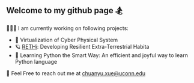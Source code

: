 ## Welcome to my github page 🏂

🧑🏽‍💻 I am currently working on following projects:

- 🔬 Virtualization of Cyber Physical System
- 🪐 [RETHi](https://www.purdue.edu/rethi): Developing Resilient Extra-Terrestrial Habita
- 🧸 Learning Python the Smart Way: An efficient and joyful way to learn Python language

📧 Feel Free to reach out me at chuanyu.xue@uconn.edu
